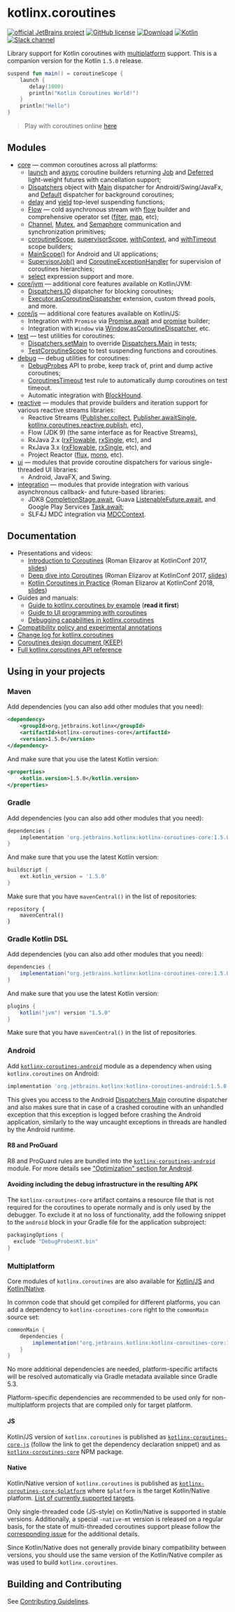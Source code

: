 # kotlinx.coroutines 

[![official JetBrains project](https://jb.gg/badges/official.svg)](https://confluence.jetbrains.com/display/ALL/JetBrains+on+GitHub)
[![GitHub license](https://img.shields.io/badge/license-Apache%20License%202.0-blue.svg?style=flat)](https://www.apache.org/licenses/LICENSE-2.0)
[![Download](https://img.shields.io/maven-central/v/org.jetbrains.kotlinx/kotlinx-coroutines-core/1.5.0)](https://search.maven.org/artifact/org.jetbrains.kotlinx/kotlinx-coroutines-core/1.5.0/pom)
[![Kotlin](https://img.shields.io/badge/kotlin-1.5.0-blue.svg?logo=kotlin)](http://kotlinlang.org)
[![Slack channel](https://img.shields.io/badge/chat-slack-green.svg?logo=slack)](https://kotlinlang.slack.com/messages/coroutines/)

Library support for Kotlin coroutines with [multiplatform](#multiplatform) support.
This is a companion version for the Kotlin `1.5.0` release.

```kotlin
suspend fun main() = coroutineScope {
    launch { 
       delay(1000)
       println("Kotlin Coroutines World!") 
    }
    println("Hello")
}
```

> Play with coroutines online [here](https://pl.kotl.in/hG_tKbid_)

## Modules

* [core](kotlinx-coroutines-core/README.md) &mdash; common coroutines across all platforms:
  * [launch] and [async] coroutine builders returning [Job] and [Deferred] light-weight futures with cancellation support;
  * [Dispatchers] object with [Main][Dispatchers.Main] dispatcher for Android/Swing/JavaFx, and [Default][Dispatchers.Default] dispatcher for background coroutines;
  * [delay] and [yield] top-level suspending functions;
  * [Flow] &mdash; cold asynchronous stream with [flow][_flow] builder and comprehensive operator set ([filter], [map], etc);
  * [Channel], [Mutex], and [Semaphore] communication and synchronization primitives;
  * [coroutineScope][_coroutineScope], [supervisorScope][_supervisorScope], [withContext], and [withTimeout] scope builders;
  * [MainScope()] for Android and UI applications;
  * [SupervisorJob()] and [CoroutineExceptionHandler] for supervision of coroutines hierarchies;
  * [select] expression support and more.
* [core/jvm](kotlinx-coroutines-core/jvm/) &mdash; additional core features available on Kotlin/JVM:
  * [Dispatchers.IO] dispatcher for blocking coroutines;
  * [Executor.asCoroutineDispatcher][asCoroutineDispatcher] extension, custom thread pools, and more.
* [core/js](kotlinx-coroutines-core/js/) &mdash; additional core features available on Kotlin/JS:
  * Integration with `Promise` via [Promise.await] and [promise] builder;
  * Integration with `Window` via [Window.asCoroutineDispatcher], etc.
* [test](kotlinx-coroutines-test/README.md) &mdash; test utilities for coroutines:
  * [Dispatchers.setMain] to override [Dispatchers.Main] in tests;
  * [TestCoroutineScope] to test suspending functions and coroutines.
* [debug](kotlinx-coroutines-debug/README.md) &mdash; debug utilities for coroutines:
  * [DebugProbes] API to probe, keep track of, print and dump active coroutines;
  * [CoroutinesTimeout] test rule to automatically dump coroutines on test timeout.
  * Automatic integration with [BlockHound](https://github.com/reactor/BlockHound).
* [reactive](reactive/README.md) &mdash; modules that provide builders and iteration support for various reactive streams libraries:
  * Reactive Streams ([Publisher.collect], [Publisher.awaitSingle], [kotlinx.coroutines.reactive.publish], etc), 
  * Flow (JDK 9) (the same interface as for Reactive Streams),
  * RxJava 2.x ([rxFlowable], [rxSingle], etc), and
  * RxJava 3.x ([rxFlowable], [rxSingle], etc), and
  * Project Reactor ([flux], [mono], etc).
* [ui](ui/README.md) &mdash; modules that provide coroutine dispatchers for various single-threaded UI libraries:
  * Android, JavaFX, and Swing.
* [integration](integration/README.md) &mdash; modules that provide integration with various asynchronous callback- and future-based libraries:
  * JDK8 [CompletionStage.await], Guava [ListenableFuture.await], and Google Play Services [Task.await];
  * SLF4J MDC integration via [MDCContext].

## Documentation

* Presentations and videos:
  * [Introduction to Coroutines](https://www.youtube.com/watch?v=_hfBv0a09Jc) (Roman Elizarov at KotlinConf 2017, [slides](https://www.slideshare.net/elizarov/introduction-to-coroutines-kotlinconf-2017))
  * [Deep dive into Coroutines](https://www.youtube.com/watch?v=YrrUCSi72E8) (Roman Elizarov at KotlinConf 2017, [slides](https://www.slideshare.net/elizarov/deep-dive-into-coroutines-on-jvm-kotlinconf-2017))
  * [Kotlin Coroutines in Practice](https://www.youtube.com/watch?v=a3agLJQ6vt8) (Roman Elizarov at KotlinConf 2018, [slides](https://www.slideshare.net/elizarov/kotlin-coroutines-in-practice-kotlinconf-2018))
* Guides and manuals: 
  * [Guide to kotlinx.coroutines by example](https://kotlinlang.org/docs/coroutines-guide.html) (**read it first**)
  * [Guide to UI programming with coroutines](ui/coroutines-guide-ui.md)
  * [Debugging capabilities in kotlinx.coroutines](docs/topics/debugging.md)
* [Compatibility policy and experimental annotations](docs/topics/compatibility.md)
* [Change log for kotlinx.coroutines](CHANGES.md)
* [Coroutines design document (KEEP)](https://github.com/Kotlin/KEEP/blob/master/proposals/coroutines.md)
* [Full kotlinx.coroutines API reference](https://kotlin.github.io/kotlinx.coroutines)
 
## Using in your projects

### Maven

Add dependencies (you can also add other modules that you need):

```xml
<dependency>
    <groupId>org.jetbrains.kotlinx</groupId>
    <artifactId>kotlinx-coroutines-core</artifactId>
    <version>1.5.0</version>
</dependency>
```

And make sure that you use the latest Kotlin version:

```xml
<properties>
    <kotlin.version>1.5.0</kotlin.version>
</properties>
```

### Gradle

Add dependencies (you can also add other modules that you need):

```groovy
dependencies {
    implementation 'org.jetbrains.kotlinx:kotlinx-coroutines-core:1.5.0'
}
```

And make sure that you use the latest Kotlin version:

```groovy
buildscript {
    ext.kotlin_version = '1.5.0'
}
```

Make sure that you have `mavenCentral()` in the list of repositories:

```
repository {
    mavenCentral()
}
```

### Gradle Kotlin DSL

Add dependencies (you can also add other modules that you need):

```groovy
dependencies {
    implementation("org.jetbrains.kotlinx:kotlinx-coroutines-core:1.5.0")
}
```

And make sure that you use the latest Kotlin version:

```groovy
plugins {
    kotlin("jvm") version "1.5.0"
}
```

Make sure that you have `mavenCentral()` in the list of repositories.

### Android

Add [`kotlinx-coroutines-android`](ui/kotlinx-coroutines-android)
module as a dependency when using `kotlinx.coroutines` on Android:

```groovy
implementation 'org.jetbrains.kotlinx:kotlinx-coroutines-android:1.5.0'
```

This gives you access to the Android [Dispatchers.Main]
coroutine dispatcher and also makes sure that in case of a crashed coroutine with an unhandled exception that
this exception is logged before crashing the Android application, similarly to the way uncaught exceptions in
threads are handled by the Android runtime.

#### R8 and ProGuard

R8 and ProGuard rules are bundled into the [`kotlinx-coroutines-android`](ui/kotlinx-coroutines-android) module.
For more details see ["Optimization" section for Android](ui/kotlinx-coroutines-android/README.md#optimization).

#### Avoiding including the debug infrastructure in the resulting APK

The `kotlinx-coroutines-core` artifact contains a resource file that is not required for the coroutines to operate
normally and is only used by the debugger. To exclude it at no loss of functionality, add the following snippet to the
`android` block in your Gradle file for the application subproject:
```groovy
packagingOptions {
  exclude "DebugProbesKt.bin"
}
```

### Multiplatform

Core modules of `kotlinx.coroutines` are also available for 
[Kotlin/JS](https://kotlinlang.org/docs/reference/js-overview.html) and [Kotlin/Native](https://kotlinlang.org/docs/reference/native-overview.html).

In common code that should get compiled for different platforms, you can add a dependency to `kotlinx-coroutines-core` right to the `commonMain` source set:
```groovy
commonMain {
    dependencies {
        implementation("org.jetbrains.kotlinx:kotlinx-coroutines-core:1.5.0")
    }
}
```

No more additional dependencies are needed, platform-specific artifacts will be resolved automatically via Gradle metadata available since Gradle 5.3.

Platform-specific dependencies are recommended to be used only for non-multiplatform projects that are compiled only for target platform.

#### JS

Kotlin/JS version of `kotlinx.coroutines` is published as 
[`kotlinx-coroutines-core-js`](https://search.maven.org/artifact/org.jetbrains.kotlinx/kotlinx-coroutines-core-js/1.5.0/jar)
(follow the link to get the dependency declaration snippet) and as [`kotlinx-coroutines-core`](https://www.npmjs.com/package/kotlinx-coroutines-core) NPM package. 

#### Native

Kotlin/Native version of `kotlinx.coroutines` is published as 
[`kotlinx-coroutines-core-$platform`](https://mvnrepository.com/search?q=kotlinx-coroutines-core-) where `$platform` is 
the target Kotlin/Native platform. [List of currently supported targets](https://github.com/Kotlin/kotlinx.coroutines/blob/master/gradle/compile-native-multiplatform.gradle#L16).


Only single-threaded code (JS-style) on Kotlin/Native is supported in stable versions.
Additionally, a special `-native-mt` version is released on a regular basis, for the state of multi-threaded coroutines support
please follow the [corresponding issue](https://github.com/Kotlin/kotlinx.coroutines/issues/462) for the additional details.

Since Kotlin/Native does not generally provide binary compatibility between versions, 
you should use the same version of the Kotlin/Native compiler as was used to build `kotlinx.coroutines`. 

## Building and Contributing

See [Contributing Guidelines](CONTRIBUTING.md).

<!--- MODULE kotlinx-coroutines-core -->
<!--- INDEX kotlinx.coroutines -->

[launch]: https://kotlin.github.io/kotlinx.coroutines/kotlinx-coroutines-core/kotlinx.coroutines/launch.html
[async]: https://kotlin.github.io/kotlinx.coroutines/kotlinx-coroutines-core/kotlinx.coroutines/async.html
[Job]: https://kotlin.github.io/kotlinx.coroutines/kotlinx-coroutines-core/kotlinx.coroutines/-job/index.html
[Deferred]: https://kotlin.github.io/kotlinx.coroutines/kotlinx-coroutines-core/kotlinx.coroutines/-deferred/index.html
[Dispatchers]: https://kotlin.github.io/kotlinx.coroutines/kotlinx-coroutines-core/kotlinx.coroutines/-dispatchers/index.html
[Dispatchers.Main]: https://kotlin.github.io/kotlinx.coroutines/kotlinx-coroutines-core/kotlinx.coroutines/-dispatchers/-main.html
[Dispatchers.Default]: https://kotlin.github.io/kotlinx.coroutines/kotlinx-coroutines-core/kotlinx.coroutines/-dispatchers/-default.html
[delay]: https://kotlin.github.io/kotlinx.coroutines/kotlinx-coroutines-core/kotlinx.coroutines/delay.html
[yield]: https://kotlin.github.io/kotlinx.coroutines/kotlinx-coroutines-core/kotlinx.coroutines/yield.html
[_coroutineScope]: https://kotlin.github.io/kotlinx.coroutines/kotlinx-coroutines-core/kotlinx.coroutines/coroutine-scope.html
[_supervisorScope]: https://kotlin.github.io/kotlinx.coroutines/kotlinx-coroutines-core/kotlinx.coroutines/supervisor-scope.html
[withContext]: https://kotlin.github.io/kotlinx.coroutines/kotlinx-coroutines-core/kotlinx.coroutines/with-context.html
[withTimeout]: https://kotlin.github.io/kotlinx.coroutines/kotlinx-coroutines-core/kotlinx.coroutines/with-timeout.html
[MainScope()]: https://kotlin.github.io/kotlinx.coroutines/kotlinx-coroutines-core/kotlinx.coroutines/-main-scope.html
[SupervisorJob()]: https://kotlin.github.io/kotlinx.coroutines/kotlinx-coroutines-core/kotlinx.coroutines/-supervisor-job.html
[CoroutineExceptionHandler]: https://kotlin.github.io/kotlinx.coroutines/kotlinx-coroutines-core/kotlinx.coroutines/-coroutine-exception-handler/index.html
[Dispatchers.IO]: https://kotlin.github.io/kotlinx.coroutines/kotlinx-coroutines-core/kotlinx.coroutines/-dispatchers/-i-o.html
[asCoroutineDispatcher]: https://kotlin.github.io/kotlinx.coroutines/kotlinx-coroutines-core/kotlinx.coroutines/as-coroutine-dispatcher.html
[Promise.await]: https://kotlin.github.io/kotlinx.coroutines/kotlinx-coroutines-core/kotlinx.coroutines/await.html
[promise]: https://kotlin.github.io/kotlinx.coroutines/kotlinx-coroutines-core/kotlinx.coroutines/promise.html
[Window.asCoroutineDispatcher]: https://kotlin.github.io/kotlinx.coroutines/kotlinx-coroutines-core/kotlinx.coroutines/as-coroutine-dispatcher.html

<!--- INDEX kotlinx.coroutines.flow -->

[Flow]: https://kotlin.github.io/kotlinx.coroutines/kotlinx-coroutines-core/kotlinx.coroutines.flow/-flow/index.html
[_flow]: https://kotlin.github.io/kotlinx.coroutines/kotlinx-coroutines-core/kotlinx.coroutines.flow/flow.html
[filter]: https://kotlin.github.io/kotlinx.coroutines/kotlinx-coroutines-core/kotlinx.coroutines.flow/filter.html
[map]: https://kotlin.github.io/kotlinx.coroutines/kotlinx-coroutines-core/kotlinx.coroutines.flow/map.html

<!--- INDEX kotlinx.coroutines.channels -->

[Channel]: https://kotlin.github.io/kotlinx.coroutines/kotlinx-coroutines-core/kotlinx.coroutines.channels/-channel/index.html

<!--- INDEX kotlinx.coroutines.selects -->

[select]: https://kotlin.github.io/kotlinx.coroutines/kotlinx-coroutines-core/kotlinx.coroutines.selects/select.html

<!--- INDEX kotlinx.coroutines.sync -->

[Mutex]: https://kotlin.github.io/kotlinx.coroutines/kotlinx-coroutines-core/kotlinx.coroutines.sync/-mutex/index.html
[Semaphore]: https://kotlin.github.io/kotlinx.coroutines/kotlinx-coroutines-core/kotlinx.coroutines.sync/-semaphore/index.html

<!--- MODULE kotlinx-coroutines-test -->
<!--- INDEX kotlinx.coroutines.test -->

[Dispatchers.setMain]: https://kotlin.github.io/kotlinx.coroutines/kotlinx-coroutines-test/kotlinx.coroutines.test/set-main.html
[TestCoroutineScope]: https://kotlin.github.io/kotlinx.coroutines/kotlinx-coroutines-test/kotlinx.coroutines.test/-test-coroutine-scope/index.html

<!--- MODULE kotlinx-coroutines-debug -->
<!--- INDEX kotlinx.coroutines.debug -->

[DebugProbes]: https://kotlin.github.io/kotlinx.coroutines/kotlinx-coroutines-debug/kotlinx.coroutines.debug/-debug-probes/index.html

<!--- INDEX kotlinx.coroutines.debug.junit4 -->

[CoroutinesTimeout]: https://kotlin.github.io/kotlinx.coroutines/kotlinx-coroutines-debug/kotlinx.coroutines.debug.junit4/-coroutines-timeout/index.html

<!--- MODULE kotlinx-coroutines-slf4j -->
<!--- INDEX kotlinx.coroutines.slf4j -->

[MDCContext]: https://kotlin.github.io/kotlinx.coroutines/kotlinx-coroutines-slf4j/kotlinx.coroutines.slf4j/-m-d-c-context/index.html

<!--- MODULE kotlinx-coroutines-jdk8 -->
<!--- INDEX kotlinx.coroutines.future -->

[CompletionStage.await]: https://kotlin.github.io/kotlinx.coroutines/kotlinx-coroutines-jdk8/kotlinx.coroutines.future/await.html

<!--- MODULE kotlinx-coroutines-guava -->
<!--- INDEX kotlinx.coroutines.guava -->

[ListenableFuture.await]: https://kotlin.github.io/kotlinx.coroutines/kotlinx-coroutines-guava/kotlinx.coroutines.guava/await.html

<!--- MODULE kotlinx-coroutines-play-services -->
<!--- INDEX kotlinx.coroutines.tasks -->

[Task.await]: https://kotlin.github.io/kotlinx.coroutines/kotlinx-coroutines-play-services/kotlinx.coroutines.tasks/await.html

<!--- MODULE kotlinx-coroutines-reactive -->
<!--- INDEX kotlinx.coroutines.reactive -->

[Publisher.collect]: https://kotlin.github.io/kotlinx.coroutines/kotlinx-coroutines-reactive/kotlinx.coroutines.reactive/collect.html
[Publisher.awaitSingle]: https://kotlin.github.io/kotlinx.coroutines/kotlinx-coroutines-reactive/kotlinx.coroutines.reactive/await-single.html
[kotlinx.coroutines.reactive.publish]: https://kotlin.github.io/kotlinx.coroutines/kotlinx-coroutines-reactive/kotlinx.coroutines.reactive/publish.html

<!--- MODULE kotlinx-coroutines-rx2 -->
<!--- INDEX kotlinx.coroutines.rx2 -->

[rxFlowable]: https://kotlin.github.io/kotlinx.coroutines/kotlinx-coroutines-rx2/kotlinx.coroutines.rx2/rx-flowable.html
[rxSingle]: https://kotlin.github.io/kotlinx.coroutines/kotlinx-coroutines-rx2/kotlinx.coroutines.rx2/rx-single.html

<!--- MODULE kotlinx-coroutines-rx2 -->
<!--- INDEX kotlinx.coroutines.rx2 -->
<!--- MODULE kotlinx-coroutines-reactor -->
<!--- INDEX kotlinx.coroutines.reactor -->

[flux]: https://kotlin.github.io/kotlinx.coroutines/kotlinx-coroutines-reactor/kotlinx.coroutines.reactor/flux.html
[mono]: https://kotlin.github.io/kotlinx.coroutines/kotlinx-coroutines-reactor/kotlinx.coroutines.reactor/mono.html

<!--- END -->
